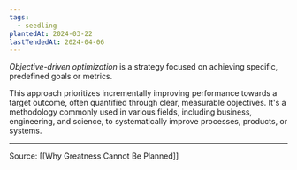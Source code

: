 ```yaml
---
tags:
  - seedling
plantedAt: 2024-03-22
lastTendedAt: 2024-04-06
---
```

*Objective-driven optimization* is a strategy focused on achieving specific, predefined goals or metrics.

This approach prioritizes incrementally improving performance towards a target outcome, often quantified through clear, measurable objectives. It's a methodology commonly used in various fields, including business, engineering, and science, to systematically improve processes, products, or systems.

---

Source: [[Why Greatness Cannot Be Planned]]
